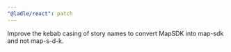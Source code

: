 ```yaml
---
"@ladle/react": patch
---
```


Improve the kebab casing of story names to convert MapSDK into map-sdk and not map-s-d-k.
